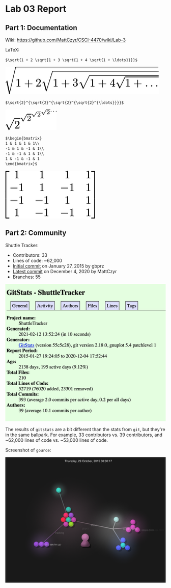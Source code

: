 # Lab 03 Report

## Part 1: Documentation

Wiki: https://github.com/MattCzyr/CSCI-4470/wiki/Lab-3

LaTeX:

`$\sqrt{1 + 2 \sqrt{1 + 3 \sqrt{1 + 4 \sqrt{1 + \ldots}}}}$`

![](latex1.png)

`$\sqrt{2}^{\sqrt{2}^{\sqrt{2}^{\sqrt{2}^{\ldots}}}}$`

![](latex2.png)

```
$\begin{bmatrix}
1 & 1 & 1 & 1\\
-1 & 1 & -1 & 1\\
-1 & -1 & 1 & 1\\
1 & -1 & -1 & 1
\end{bmatrix}$
```

![](latex3.png)


## Part 2: Community

Shuttle Tracker:
- Contributors: 33
- Lines of code: ~62,000
- [Initial commit](https://github.com/wtg/shuttletracker/commit/3453b12cb6d53080a0967644eddf44111fef0c54) on January 27, 2015 by gbprz
- [Latest commit](https://github.com/wtg/shuttletracker/commit/3e8b9af6a7d8b341b605f137cf2b4577edd6bed3) on December 4, 2020 by MattCzyr
- Branches: 55

![](gitstats.png)

The results of `gitstats` are a bit different than the stats from `git`, but
they're in the same ballpark. For example, 33 contributors vs. 39 contributors,
and ~62,000 lines of code vs. ~53,000 lines of code.

Screenshot of `gource`:

![](gource.png)

